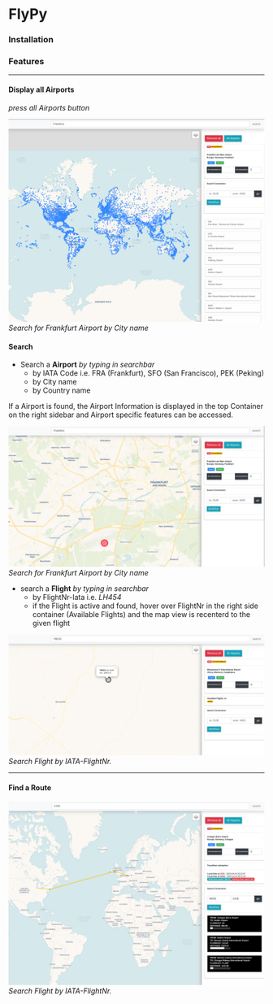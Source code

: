 # FlyPy

### Installation


### Features

----

#### Display all Airports

<i>press all Airports button</i>

![](screens/Selection_011.png)
<i> Search for Frankfurt Airport by City name</i>


#### Search

- Search a **Airport** <i>by typing in searchbar</i>
    - by IATA Code i.e. FRA (Frankfurt), SFO (San Francisco), PEK (Peking)
    - by City name
    - by Country name

If a Airport is found, the Airport Information is displayed in the top Container on the right sidebar and Airport specific features can be accessed.

![](screens/Selection_010.png)
<i> Search for Frankfurt Airport by City name</i>

- search a **Flight** <i>by typing in searchbar</i>
    - by FlightNr-Iata i.e. <i>LH454</i>
    - if the Flight is active and found, hover over FlightNr in the right side container (Available Flights) and the map view is recenterd to the given flight

![](screens/Selection_012.png)
<i> Search Flight by IATA-FlightNr.</i>

---
#### Find a Route

![](screens/Selection_013.png)
<i> Search Flight by IATA-FlightNr.</i>

